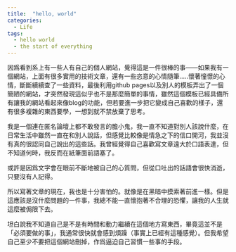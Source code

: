 ```yaml
---
title:  "hello, world"
categories: 
  - Life
tags:
  - hello world
  - the start of everything
---
```


因爲看到系上有一些人有自己的個人網站，覺得這是一件很棒的事——如果我有一個網站，上面有很多實用的技術文章，還有一些恣意的心情隨筆.....懷著憧憬的心情，斷斷續續查了一些資料，最後利用github pages以及別人的模板弄出了一個簡陋的網站，才突然發現這似乎也不是那麼簡單的事情，雖然這個模板已經具備所有讓我的網站看起來像blog的功能，但若要進一步把它變成自己喜歡的樣子，還有很多複雜的東西要學，一想到就不禁放棄了思考。

我是一個連在匿名論壇上都不敢發言的膽小鬼，我一直不知道對別人該說什麼，在日常生活中雖然一直在和別人說話，但感覺比較像是情急之下的信口開河，我並沒有真的很認同自己說出的這些話。我曾經覺得自己喜歡寫文章遠大於口語表達，但不知道何時，我反而在紙筆面前語塞了。

或許是因爲文字會在眼前不斷地被自己的心質問，但從口吐出的話語會很快消逝，只要沒有人記得。

所以寫著文章的現在，我也是十分害怕的。就像是在黑暗中摸索著前進一樣。但是這應該是沒什麼問題的一件事，我總不能一直懷抱著不合理的恐懼，讓我的人生就這麼被侷限下去。

坦白說我不知道自己是不是有時間和動力繼續在這個地方寫東西，畢竟這並不是「必須要做的事」，我通常很快就會感到煩躁（事實上已經有這種感覺）。但我希望自己至少不要把這個網站刪掉，作爲逼迫自己習慣一些事的手段。
